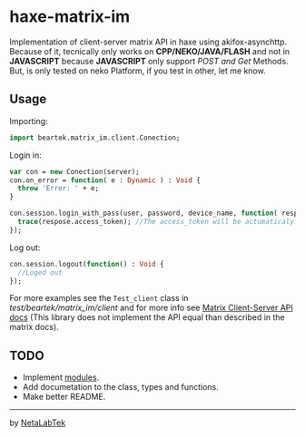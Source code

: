 # haxe-matrix-im

Implementation of client-server matrix API in haxe using akifox-asynchttp. Because of it, tecnically only works on **CPP/NEKO/JAVA/FLASH** and not in **JAVASCRIPT**
because **JAVASCRIPT** only support *POST and Get* Methods. But, is only tested on neko Platform, if you test in other, let me know.

## Usage
Importing:
```haxe
import beartek.matrix_im.client.Conection;
```

Login in:
```haxe
var con = new Conection(server);
con.on_error = function( e : Dynamic ) : Void {
  throw 'Error: ' + e;
}

con.session.login_with_pass(user, password, device_name, function( respose : Dynamic ) : Void {
  trace(respose.access_token); //The access_token will be actumaticaly stored for future request until you logout.
});
```

Log out:
```haxe
con.session.logout(function() : Void {
  //Loged out
});
```

For more examples see the `Test_client` class in *test/beartek/matrix_im/client* and for more info see [Matrix Client-Server API docs](https://matrix.org/docs/spec/client_server/r0.3.0.html) (This library does not implement the API equal than described in the matrix docs).

## TODO
- Implement [modules](https://matrix.org/docs/spec/client_server/r0.3.0.html#modules).
- Add documetation to the class, types and functions.
- Make better README.

---
by [NetaLabTek](https://netalab.tk/)
